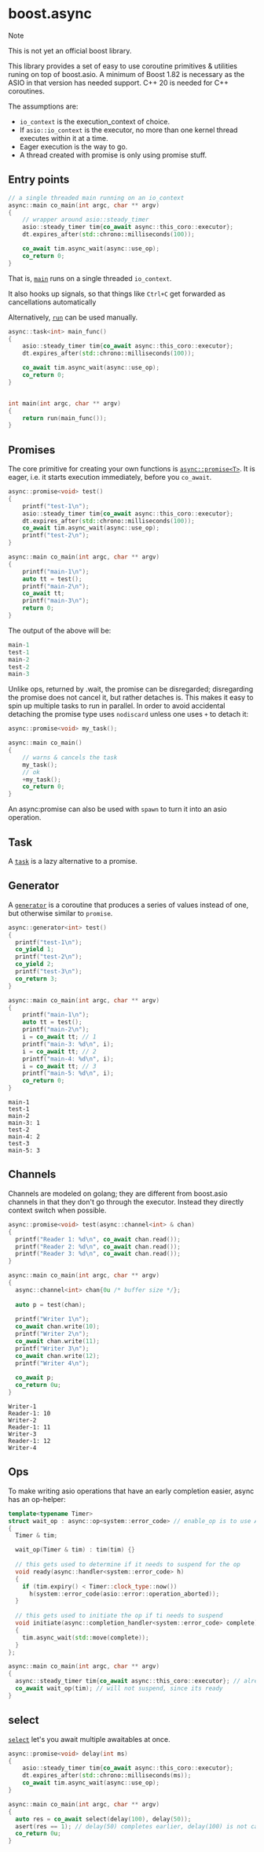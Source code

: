 # boost.async

> [!NOTE]  
> This is not yet an official boost library.

This library provides a set of easy to use coroutine primitives & utilities runing on top of boost.asio.
A minimum of Boost 1.82 is necessary as the ASIO in that version has needed support. C++ 20 is needed for C++ coroutines.

The assumptions are:

 - `io_context` is the execution_context of choice.
 - If `asio::io_context` is the executor, no more than one kernel thread executes within it at a time.
 - Eager execution is the way to go.
 - A thread created with promise is only using promise stuff.

## Entry points

```cpp
// a single threaded main running on an io_context
async::main co_main(int argc, char ** argv)
{
    // wrapper around asio::steady_timer
    asio::steady_timer tim{co_await async::this_coro::executor};
    dt.expires_after(std::chrono::milliseconds(100));

    co_await tim.async_wait(async::use_op);
    co_return 0;
}
```

That is, [`main`](doc/reference/main.adoc) runs on a single threaded `io_context`.

It also hooks up signals, so that things like `Ctrl+C` get forwarded as cancellations automatically

Alternatively, [`run`](doc/reference/run.adoc) can be used manually.

```cpp
async::task<int> main_func()
{
    asio::steady_timer tim{co_await async::this_coro::executor};
    dt.expires_after(std::chrono::milliseconds(100));

    co_await tim.async_wait(async::use_op);
    co_return 0;
}


int main(int argc, char ** argv)
{
    return run(main_func());
}
```

## Promises

The core primitive for creating your own functions is [`async::promise<T>`](doc/reference/promise.adoc).
It is eager, i.e. it starts execution immediately, before you `co_await`.

```cpp
async::promise<void> test()
{
    printf("test-1\n");
    asio::steady_timer tim{co_await async::this_coro::executor};
    dt.expires_after(std::chrono::milliseconds(100));
    co_await tim.async_wait(async::use_op);
    printf("test-2\n");
}

async::main co_main(int argc, char ** argv)
{
    printf("main-1\n");
    auto tt = test();
    printf("main-2\n");
    co_await tt;
    printf("main-3\n");
    return 0;
}
```

The output of the above will be:

```cpp
main-1
test-1
main-2
test-2
main-3
```

Unlike ops, returned by .wait, the promise can be disregarded; disregarding the promise does not cancel it, but rather detaches is. This makes it easy to 
spin up multiple tasks to run in parallel. In order to avoid accidental detaching the promise type uses `nodiscard` unless one uses `+` to detach it:

```cpp
async::promise<void> my_task();

async::main co_main()
{
    // warns & cancels the task
    my_task();
    // ok
    +my_task();
    co_return 0;
}
```

An async:promise can also be used with `spawn` to turn it into an asio operation.

## Task

A [`task`](doc/reference/task.adoc) is a lazy alternative to a promise.

## Generator

A [`generator`](doc/reference/generator.adoc) is a coroutine that produces a series of values instead of one, but otherwise similar to `promise`.

```cpp
async::generator<int> test()
{
  printf("test-1\n");
  co_yield 1;
  printf("test-2\n");
  co_yield 2;
  printf("test-3\n");
  co_return 3;
}

async::main co_main(int argc, char ** argv)
{
    printf("main-1\n");
    auto tt = test();
    printf("main-2\n");
    i = co_await tt; // 1
    printf("main-3: %d\n", i);
    i = co_await tt; // 2
    printf("main-4: %d\n", i);
    i = co_await tt; // 3
    printf("main-5: %d\n", i);
    co_return 0;
}
```

```
main-1
test-1
main-2
main-3: 1
test-2
main-4: 2
test-3
main-5: 3
```

## Channels

Channels are modeled on golang; they are different from boost.asio channels in that they don't go through the executor.
Instead they directly context switch when possible.

```cpp
async::promise<void> test(async::channel<int> & chan)
{
  printf("Reader 1: %d\n", co_await chan.read());
  printf("Reader 2: %d\n", co_await chan.read());
  printf("Reader 3: %d\n", co_await chan.read());
}

async::main co_main(int argc, char ** argv)
{
  async::channel<int> chan{0u /* buffer size */};
  
  auto p = test(chan);
  
  printf("Writer 1\n");
  co_await chan.write(10);
  printf("Writer 2\n");
  co_await chan.write(11);
  printf("Writer 3\n");
  co_await chan.write(12);
  printf("Writer 4\n");
  
  co_await p;
  co_return 0u;
}
```

````
Writer-1
Reader-1: 10
Writer-2
Reader-1: 11
Writer-3
Reader-1: 12
Writer-4
````

## Ops

To make writing asio operations that have an early completion easier, async has an op-helper:

```cpp
template<typename Timer>
struct wait_op : async::op<system::error_code> // enable_op is to use ADL
{
  Timer & tim;

  wait_op(Timer & tim) : tim(tim) {}
  
  // this gets used to determine if it needs to suspend for the op
  void ready(async::handler<system::error_code> h)
  {
    if (tim.expiry() < Timer::clock_type::now())
      h(system::error_code(asio::error::operation_aborted));
  }
  
  // this gets used to initiate the op if ti needs to suspend
  void initiate(async::completion_handler<system::error_code> complete)
  {
    tim.async_wait(std::move(complete));
  }
};

async::main co_main(int argc, char ** argv)
{
  async::steady_timer tim{co_await async::this_coro::executor}; // already expired
  co_await wait_op(tim); // will not suspend, since its ready
}

```


## select

[`select`](doc/reference/select.adoc) let's you await multiple awaitables at once. 

```cpp
async::promise<void> delay(int ms)
{
    asio::steady_timer tim{co_await async::this_coro::executor};
    dt.expires_after(std::chrono::milliseconds(ms));
    co_await tim.async_wait(async::use_op);
}

async::main co_main(int argc, char ** argv)
{
  auto res = co_await select(delay(100), delay(50));
  asert(res == 1); // delay(50) completes earlier, delay(100) is not cancelled  
  co_return 0u;
}
```

